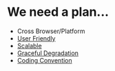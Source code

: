 # We need a plan...
* Cross Browser/Platform
* [User Friendly](http://ars.userfriendly.org/cartoons/?id=20030128)
* [Scalable](http://www.liquidapsive.com/)
* [Graceful Degradation](https://www.youtube.com/watch?v=60O1CJqh8IM)
* [Coding Convention](https://github.com/styleguide)
